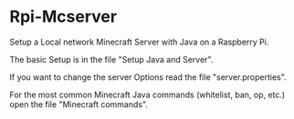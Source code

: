 # Rpi-Mcserver
Setup a Local network Minecraft Server with Java on a Raspberry Pi.

The basic Setup is in the file "Setup Java and Server".

If you want to change the server Options read the file "server.properties".

For the most common Minecraft Java commands (whitelist, ban, op, etc.) open the file "Minecraft commands".
